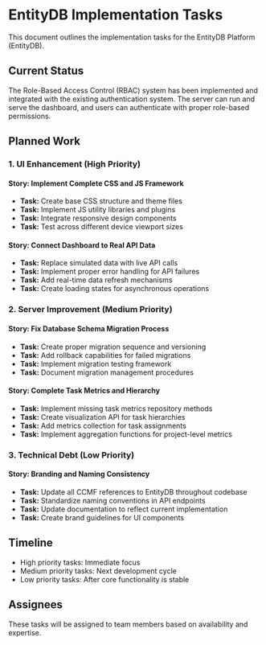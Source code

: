 # EntityDB Implementation Tasks

This document outlines the implementation tasks for the EntityDB Platform (EntityDB).

## Current Status

The Role-Based Access Control (RBAC) system has been implemented and integrated with the existing authentication system. The server can run and serve the dashboard, and users can authenticate with proper role-based permissions.

## Planned Work

### 1. UI Enhancement (High Priority)

#### Story: Implement Complete CSS and JS Framework
- **Task:** Create base CSS structure and theme files
- **Task:** Implement JS utility libraries and plugins
- **Task:** Integrate responsive design components
- **Task:** Test across different device viewport sizes

#### Story: Connect Dashboard to Real API Data
- **Task:** Replace simulated data with live API calls
- **Task:** Implement proper error handling for API failures
- **Task:** Add real-time data refresh mechanisms
- **Task:** Create loading states for asynchronous operations

### 2. Server Improvement (Medium Priority)

#### Story: Fix Database Schema Migration Process
- **Task:** Create proper migration sequence and versioning
- **Task:** Add rollback capabilities for failed migrations
- **Task:** Implement migration testing framework
- **Task:** Document migration management procedures

#### Story: Complete Task Metrics and Hierarchy
- **Task:** Implement missing task metrics repository methods
- **Task:** Create visualization API for task hierarchies
- **Task:** Add metrics collection for task assignments
- **Task:** Implement aggregation functions for project-level metrics

### 3. Technical Debt (Low Priority)

#### Story: Branding and Naming Consistency
- **Task:** Update all CCMF references to EntityDB throughout codebase
- **Task:** Standardize naming conventions in API endpoints
- **Task:** Update documentation to reflect current implementation
- **Task:** Create brand guidelines for UI components

## Timeline

- High priority tasks: Immediate focus
- Medium priority tasks: Next development cycle
- Low priority tasks: After core functionality is stable

## Assignees

These tasks will be assigned to team members based on availability and expertise.